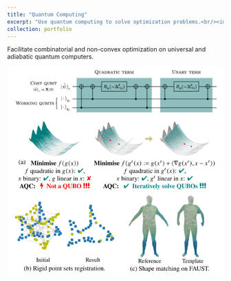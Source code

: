 ```yaml
---
title: "Quantum Computing"
excerpt: "Use quantum computing to solve optimization problems.<br/><img src='/images/portfolio_qc1.png' width='600'>"
collection: portfolio
---
```


Facilitate combinatorial and non-convex optimization on universal and adiabatic quantum computers.


<img src='/images/portfolio_qc1.png' width='800'>

<img src='/images/portfolio_qc2.png' width='800'>